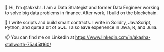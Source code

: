 👋 Hi, I’m @akxsha. I am a Data Strategist and former Data Engineer working to solve big data problems in finance. After work, I build on the blockchain. 

🌱 I write scripts and build smart contracts.
I write in Solidity, JavaScript, Python, and quite a bit of SQL. I also have experience in Java, R, and Julia.

📫 You can find me on LinkedIn at https://www.linkedin.com/in/akasha-stallworth-75a458160/


<!---
akxsha/akxsha is a ✨ special ✨ repository because its `README.md` (this file) appears on your GitHub profile.
You can click the Preview link to take a look at your changes.
--->
